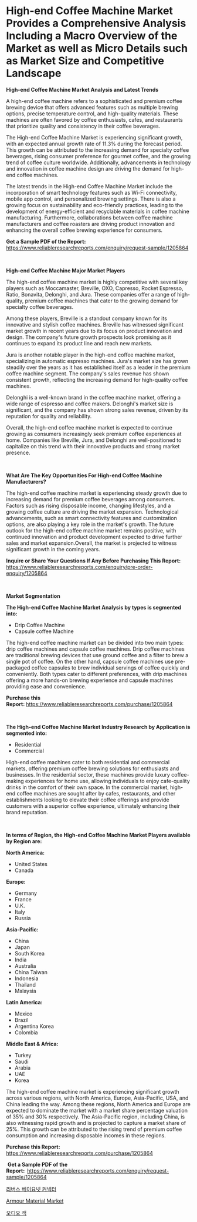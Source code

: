 <p><h1>High-end Coffee Machine Market Provides a Comprehensive Analysis Including a Macro Overview of the Market as well as Micro Details such as Market Size and Competitive Landscape</h1></p><p><strong>High-end Coffee Machine Market Analysis and Latest Trends</strong></p>
<p><p>A high-end coffee machine refers to a sophisticated and premium coffee brewing device that offers advanced features such as multiple brewing options, precise temperature control, and high-quality materials. These machines are often favored by coffee enthusiasts, cafes, and restaurants that prioritize quality and consistency in their coffee beverages.</p><p>The High-end Coffee Machine Market is experiencing significant growth, with an expected annual growth rate of 11.3% during the forecast period. This growth can be attributed to the increasing demand for specialty coffee beverages, rising consumer preference for gourmet coffee, and the growing trend of coffee culture worldwide. Additionally, advancements in technology and innovation in coffee machine design are driving the demand for high-end coffee machines.</p><p>The latest trends in the High-end Coffee Machine Market include the incorporation of smart technology features such as Wi-Fi connectivity, mobile app control, and personalized brewing settings. There is also a growing focus on sustainability and eco-friendly practices, leading to the development of energy-efficient and recyclable materials in coffee machine manufacturing. Furthermore, collaborations between coffee machine manufacturers and coffee roasters are driving product innovation and enhancing the overall coffee brewing experience for consumers.</p></p>
<p><strong>Get a Sample PDF of the Report:&nbsp;</strong> <a href="https://www.reliableresearchreports.com/enquiry/request-sample/1205864">https://www.reliableresearchreports.com/enquiry/request-sample/1205864</a></p>
<p>&nbsp;</p>
<p><strong>High-end Coffee Machine Major Market Players</strong></p>
<p><p>The high-end coffee machine market is highly competitive with several key players such as Moccamaster, Breville, OXO, Capresso, Rocket Espresso, Ratio, Bonavita, Delonghi, and Jura. These companies offer a range of high-quality, premium coffee machines that cater to the growing demand for specialty coffee beverages.</p><p>Among these players, Breville is a standout company known for its innovative and stylish coffee machines. Breville has witnessed significant market growth in recent years due to its focus on product innovation and design. The company's future growth prospects look promising as it continues to expand its product line and reach new markets.</p><p>Jura is another notable player in the high-end coffee machine market, specializing in automatic espresso machines. Jura's market size has grown steadily over the years as it has established itself as a leader in the premium coffee machine segment. The company's sales revenue has shown consistent growth, reflecting the increasing demand for high-quality coffee machines.</p><p>Delonghi is a well-known brand in the coffee machine market, offering a wide range of espresso and coffee makers. Delonghi's market size is significant, and the company has shown strong sales revenue, driven by its reputation for quality and reliability.</p><p>Overall, the high-end coffee machine market is expected to continue growing as consumers increasingly seek premium coffee experiences at home. Companies like Breville, Jura, and Delonghi are well-positioned to capitalize on this trend with their innovative products and strong market presence.</p></p>
<p>&nbsp;</p>
<p><strong>What Are The Key Opportunities For High-end Coffee Machine Manufacturers?</strong></p>
<p><p>The high-end coffee machine market is experiencing steady growth due to increasing demand for premium coffee beverages among consumers. Factors such as rising disposable income, changing lifestyles, and a growing coffee culture are driving the market expansion. Technological advancements, such as smart connectivity features and customization options, are also playing a key role in the market's growth. The future outlook for the high-end coffee machine market remains positive, with continued innovation and product development expected to drive further sales and market expansion.Overall, the market is projected to witness significant growth in the coming years.</p></p>
<p><strong>Inquire or Share Your Questions If Any Before Purchasing This Report:</strong> <a href="https://www.reliableresearchreports.com/enquiry/pre-order-enquiry/1205864">https://www.reliableresearchreports.com/enquiry/pre-order-enquiry/1205864</a></p>
<p>&nbsp;</p>
<p><strong>Market Segmentation</strong></p>
<p><strong>The High-end Coffee Machine Market Analysis by types is segmented into:</strong></p>
<p><ul><li>Drip Coffee Machine</li><li>Capsule coffee Machine</li></ul></p>
<p><p>The high-end coffee machine market can be divided into two main types: drip coffee machines and capsule coffee machines. Drip coffee machines are traditional brewing devices that use ground coffee and a filter to brew a single pot of coffee. On the other hand, capsule coffee machines use pre-packaged coffee capsules to brew individual servings of coffee quickly and conveniently. Both types cater to different preferences, with drip machines offering a more hands-on brewing experience and capsule machines providing ease and convenience.</p></p>
<p><strong>Purchase this Report:&nbsp;</strong><a href="https://www.reliableresearchreports.com/purchase/1205864">https://www.reliableresearchreports.com/purchase/1205864</a></p>
<p>&nbsp;</p>
<p><strong>The High-end Coffee Machine Market Industry Research by Application is segmented into:</strong></p>
<p><ul><li>Residential</li><li>Commercial</li></ul></p>
<p><p>High-end coffee machines cater to both residential and commercial markets, offering premium coffee brewing solutions for enthusiasts and businesses. In the residential sector, these machines provide luxury coffee-making experiences for home use, allowing individuals to enjoy cafe-quality drinks in the comfort of their own space. In the commercial market, high-end coffee machines are sought after by cafes, restaurants, and other establishments looking to elevate their coffee offerings and provide customers with a superior coffee experience, ultimately enhancing their brand reputation.</p></p>
<p>&nbsp;</p>
<p><strong>In terms of Region, the High-end Coffee Machine Market Players available by Region are:</strong></p>
<p>
    <p> <strong> North America: </strong>
        <ul>
            <li>United States</li>
            <li>Canada</li>
        </ul>
        </p> 
    <p> <strong> Europe: </strong>
        <ul>
            <li>Germany</li>
            <li>France</li>
            <li>U.K.</li>
            <li>Italy</li>
            <li>Russia</li>
        </ul>
        </p> 
    <p> <strong> Asia-Pacific: </strong>
        <ul>
            <li>China</li>
            <li>Japan</li>
            <li>South Korea</li>
            <li>India</li>
            <li>Australia</li>
            <li>China Taiwan</li>
            <li>Indonesia</li>
            <li>Thailand</li>
            <li>Malaysia</li>
        </ul>
        </p> 
    <p> <strong> Latin America: </strong>
        <ul>
            <li>Mexico</li>
            <li>Brazil</li>
            <li>Argentina Korea</li>
            <li>Colombia</li>
        </ul>
        </p> 
    <p> <strong> Middle East & Africa: </strong>
        <ul>
            <li>Turkey</li>
            <li>Saudi</li>
            <li>Arabia</li>
            <li>UAE</li>
            <li>Korea</li>
        </ul>
    </p>
    </p>
<p><p>The high-end coffee machine market is experiencing significant growth across various regions, with North America, Europe, Asia-Pacific, USA, and China leading the way. Among these regions, North America and Europe are expected to dominate the market with a market share percentage valuation of 35% and 30% respectively. The Asia-Pacific region, including China, is also witnessing rapid growth and is projected to capture a market share of 25%. This growth can be attributed to the rising trend of premium coffee consumption and increasing disposable incomes in these regions.</p></p>
<p><strong>Purchase this Report: </strong><a href="https://www.reliableresearchreports.com/purchase/1205864">https://www.reliableresearchreports.com/purchase/1205864</a></p>
<p>&nbsp;<strong>Get a Sample PDF of the Report:&nbsp;&nbsp;</strong><a href="https://www.reliableresearchreports.com/enquiry/request-sample/1205864">https://www.reliableresearchreports.com/enquiry/request-sample/1205864</a></p>
<p><strong></strong></p>
<p><p><a href="https://github.com/Elenrrera7685/Market-Research-Report-List-1/blob/main/97833356837.md">리버스 베이요넷 커넥터</a></p><p><a href="https://invited-way-688.notion.site/Armour-Material-Market-Analysis-and-Market-Size-Global-Industry-Overview-Market-Segmentation-and-F-fa86afab9b904b41a3c0b2e70fa710af">Armour Material Market</a></p><p><a href="https://github.com/sammyUltyylrich9067856/Market-Research-Report-List-1/blob/main/39850396838.md">오디오 잭</a></p></p>